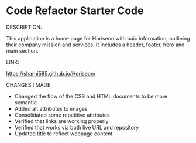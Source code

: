 # Code Refactor Starter Code

<!-- capplication description -->
DESCRIPTION:  

This application is a home page for Horiseon with baic information, outlining their company mission and services. It includes a header, footer, hero and main section. 

<!-- deployed application link -->
LINK:  

https://sharni595.github.io/Horiseon/

<!-- Changes I made -->
CHANGES I MADE:
* Changed the flow of the CSS and HTML documents to be more semantic
* Added alt attributes to images
* Consolidated some repetitive attributes
* Verified that <a> links are working properly
* Verified that works via both live URL and repository
* Updated title to reflect webpage content

<!-- screenshots of working site -->
